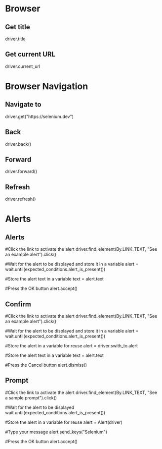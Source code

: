 <h1>Browser</h1>

<h2>Get title</h2>
driver.title

<h2>Get current URL</h2>
driver.current_url

<h1>Browser Navigation</h1>

<h2>Navigate to</h2>
driver.get("https://selenium.dev")

<h2>Back</h2>
driver.back()

<h2>Forward</h2>
driver.forward()

<h2>Refresh</h2>
driver.refresh()


<h1>Alerts</h1>

<h2>Alerts</h2>
#Click the link to activate the alert
driver.find_element(By.LINK_TEXT, "See an example alert").click()

#Wait for the alert to be displayed and store it in a variable
alert = wait.until(expected_conditions.alert_is_present())

#Store the alert text in a variable
text = alert.text

#Press the OK button
alert.accept()

<h2>Confirm</h2>
#Click the link to activate the alert
driver.find_element(By.LINK_TEXT, "See an example alert").click()

#Wait for the alert to be displayed and store it in a variable
alert = wait.until(expected_conditions.alert_is_present())

#Store the alert in a variable for reuse
alert = driver.swith_to.alert

#Store the alert text in a variable
text = alert.text

#Press the Cancel button
alert.dismiss()

<h2>Prompt</h2>
#Click the link to activate the alert
driver.find_element(By.LINK_TEXT, "See a sample prompt").click()

#Wait for the alert to be displayed
wait.until(expected_conditions.alert_is_present())

#Store the alert in a variable for reuse
alert = Alert(driver)

#Type your message
alert.send_keys("Selenium")

#Press the OK button
alert.accept()
